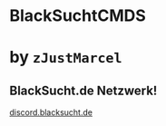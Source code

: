 # BlackSuchtCMDS

# by ``zJustMarcel``
## BlackSucht.de Netzwerk!

[discord.blacksucht.de](http://discord.blacksucht.de)
